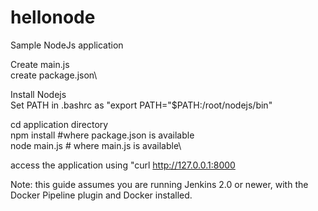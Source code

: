 # hellonode

Sample NodeJs application

Create main.js\
create package.json\

Install Nodejs\
Set PATH in .bashrc as "export PATH="$PATH:/root/nodejs/bin"

cd application directory\
npm install #where package.json is available\
node main.js # where main.js is available\

access the application using "curl http://127.0.0.1:8000

Note: this guide assumes you are running Jenkins 2.0 or newer, with the Docker Pipeline plugin and Docker installed.
